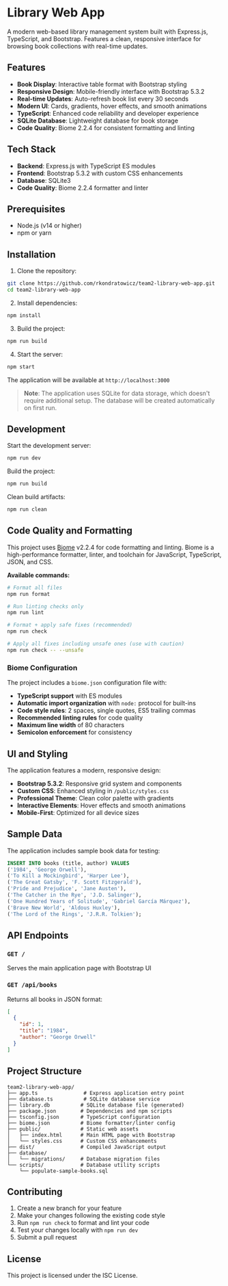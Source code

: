 # Library Web App

A modern web-based library management system built with Express.js, TypeScript, and Bootstrap. Features a clean, responsive interface for browsing book collections with real-time updates.

## Features

- **Book Display**: Interactive table format with Bootstrap styling
- **Responsive Design**: Mobile-friendly interface with Bootstrap 5.3.2
- **Real-time Updates**: Auto-refresh book list every 30 seconds  
- **Modern UI**: Cards, gradients, hover effects, and smooth animations
- **TypeScript**: Enhanced code reliability and developer experience
- **SQLite Database**: Lightweight database for book storage
- **Code Quality**: Biome 2.2.4 for consistent formatting and linting

## Tech Stack

- **Backend**: Express.js with TypeScript ES modules
- **Frontend**: Bootstrap 5.3.2 with custom CSS enhancements
- **Database**: SQLite3
- **Code Quality**: Biome 2.2.4 formatter and linter

## Prerequisites

- Node.js (v14 or higher)
- npm or yarn

## Installation

1. Clone the repository:
```bash
git clone https://github.com/rkondratowicz/team2-library-web-app.git
cd team2-library-web-app
```

2. Install dependencies:
```bash
npm install
```

3. Build the project:
```bash
npm run build
```

4. Start the server:
```bash
npm start
```

The application will be available at `http://localhost:3000`

> **Note**: The application uses SQLite for data storage, which doesn't require additional setup. The database will be created automatically on first run.


## Development

Start the development server:
```bash
npm run dev
```

Build the project:
```bash
npm run build
```

Clean build artifacts:
```bash
npm run clean
```

## Code Quality and Formatting

This project uses [Biome](https://biomejs.dev/) v2.2.4 for code formatting and linting. Biome is a high-performance formatter, linter, and toolchain for JavaScript, TypeScript, JSON, and CSS.

**Available commands:**

```bash
# Format all files
npm run format

# Run linting checks only
npm run lint

# Format + apply safe fixes (recommended)
npm run check

# Apply all fixes including unsafe ones (use with caution)
npm run check -- --unsafe
```

### Biome Configuration

The project includes a `biome.json` configuration file with:
- **TypeScript support** with ES modules
- **Automatic import organization** with `node:` protocol for built-ins  
- **Code style rules**: 2 spaces, single quotes, ES5 trailing commas
- **Recommended linting rules** for code quality
- **Maximum line width** of 80 characters
- **Semicolon enforcement** for consistency

## UI and Styling

The application features a modern, responsive design:

- **Bootstrap 5.3.2**: Responsive grid system and components
- **Custom CSS**: Enhanced styling in `/public/styles.css`
- **Professional Theme**: Clean color palette with gradients
- **Interactive Elements**: Hover effects and smooth animations
- **Mobile-First**: Optimized for all device sizes
## Sample Data

The application includes sample book data for testing:

```sql
INSERT INTO books (title, author) VALUES
('1984', 'George Orwell'),
('To Kill a Mockingbird', 'Harper Lee'),
('The Great Gatsby', 'F. Scott Fitzgerald'),
('Pride and Prejudice', 'Jane Austen'),
('The Catcher in the Rye', 'J.D. Salinger'),
('One Hundred Years of Solitude', 'Gabriel García Márquez'),
('Brave New World', 'Aldous Huxley'),
('The Lord of the Rings', 'J.R.R. Tolkien');
```

## API Endpoints

### `GET /`
Serves the main application page with Bootstrap UI

### `GET /api/books`
Returns all books in JSON format:
```json
[
  {
    "id": 1,
    "title": "1984", 
    "author": "George Orwell"
  }
]
```

## Project Structure

```
team2-library-web-app/
├── app.ts               # Express application entry point
├── database.ts          # SQLite database service  
├── library.db          # SQLite database file (generated)
├── package.json        # Dependencies and npm scripts
├── tsconfig.json       # TypeScript configuration
├── biome.json          # Biome formatter/linter config
├── public/             # Static web assets
│   ├── index.html      # Main HTML page with Bootstrap
│   └── styles.css      # Custom CSS enhancements
├── dist/               # Compiled JavaScript output
├── database/
│   └── migrations/     # Database migration files
└── scripts/            # Database utility scripts
    └── populate-sample-books.sql
```

## Contributing

1. Create a new branch for your feature
2. Make your changes following the existing code style
3. Run `npm run check` to format and lint your code
4. Test your changes locally with `npm run dev`
5. Submit a pull request

## License

This project is licensed under the ISC License.